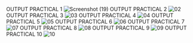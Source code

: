 OUTPUT PRACTICAL 1
![Screenshot (19)](https://user-images.githubusercontent.com/110705605/183282353-77a50f2a-d83b-4f80-99ff-012acf4e3427.png)
OUTPUT PRACTICAL 2
![02](https://user-images.githubusercontent.com/110705605/185964416-a0924085-d9a7-417e-adca-7dced0387afd.png)
OUTPUT PRACTICAL 3
![03](https://user-images.githubusercontent.com/110705605/185964478-b0fedd43-6878-4569-952f-dadadb1f8894.png)
OUTPUT PRACTICAL 4
![04](https://user-images.githubusercontent.com/110705605/185964531-7ec5328b-2b8f-4864-91e3-0eb16e8836d3.png)
OUTPUT PRACTICAL 5
![05](https://user-images.githubusercontent.com/110705605/185964607-5b162498-5391-42e1-a1c4-3a02b3f6d9e0.png)
OUTPUT PRACTICAL 6
![06](https://user-images.githubusercontent.com/110705605/185964671-de627074-e467-4e49-a427-42072eab9f8e.png)
OUTPUT PRACTICAL 7
![07](https://user-images.githubusercontent.com/110705605/185964745-3a798dcd-d751-463b-a628-526474315710.png)
OUTPUT PRACTICAL 8
![08](https://user-images.githubusercontent.com/110705605/185964828-9a050ab1-008a-4dc6-929e-1c3e75371778.png)
OUTPUT PRACTICAL 9
![09](https://user-images.githubusercontent.com/110705605/185964941-4b9e1183-4c97-4a77-b6f5-d3fdc3845369.png)
OUTPUT PRACTICAL 10
![10](https://user-images.githubusercontent.com/110705605/185965019-8ef17bbd-3d71-4684-a25a-693072b790be.png)
